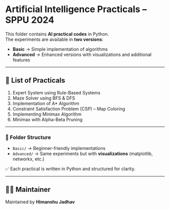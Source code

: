 # Artificial Intelligence Practicals – SPPU 2024

This folder contains **AI practical codes** in Python.  
The experiments are available in **two versions**:
- **Basic** → Simple implementation of algorithms
- **Advanced** → Enhanced versions with visualizations and additional features

---

## 📌 List of Practicals

1. Expert System using Rule-Based Systems  
2. Maze Solver using BFS & DFS  
3. Implementation of A* Algorithm  
4. Constraint Satisfaction Problem (CSP) – Map Coloring  
5. Implementing Minimax Algorithm  
6. Minimax with Alpha-Beta Pruning  

---

### 📂 Folder Structure
- `Basic/` → Beginner-friendly implementations  
- `Advanced/` → Same experiments but with **visualizations** (matplotlib, networkx, etc.)  

✅ Each practical is written in Python and structured for clarity.

---

## 👨‍💻 Maintainer
Maintained by **Himanshu Jadhav**
